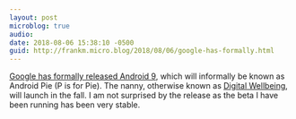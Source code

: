 ```yaml
---
layout: post
microblog: true
audio: 
date: 2018-08-06 15:38:10 -0500
guid: http://frankm.micro.blog/2018/08/06/google-has-formally.html
---
```

[Google has formally released Android 9](https://blog.google/products/android/introducing-android-9-pie/), which will informally be known as Android Pie (P is for Pie). The nanny, otherwise known as [Digital Wellbeing](https://www.android.com/versions/pie-9-0/), will launch in the fall. I am not surprised by the release as the beta I have been running has been very stable.
